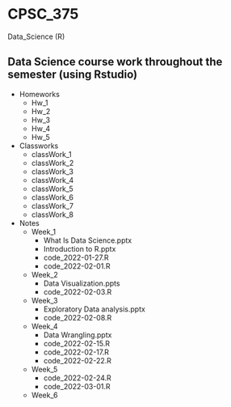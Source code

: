# CPSC_375
Data_Science (R)

## Data Science course work throughout the semester (using Rstudio)

- Homeworks
  - Hw_1
  - Hw_2
  - Hw_3
  - Hw_4
  - Hw_5
- Classworks
  - classWork_1
  - classWork_2
  - classWork_3
  - classWork_4
  - classWork_5
  - classWork_6
  - classWork_7
  - classWork_8
- Notes
  - Week_1
    - What Is Data Science.pptx
    - Introduction to R.pptx
    - code_2022-01-27.R
    - code_2022-02-01.R
  - Week_2
    - Data Visualization.ppts
    - code_2022-02-03.R
  - Week_3
    - Exploratory Data analysis.pptx
    - code_2022-02-08.R
  - Week_4
    - Data Wrangling.pptx
    - code_2022-02-15.R
    - code_2022-02-17.R
    - code_2022-02-22.R
  - Week_5
    - code_2022-02-24.R
    - code_2022-03-01.R
  - Week_6
  

